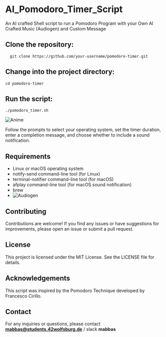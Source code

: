 # AI_Pomodoro_Timer_Script
An AI crafted Shell script to run a Pomodoro Program with your Own AI Crafted Music (Audiogen) and Custom Message

## Clone the repository:

```   git clone https://github.com/your-username/pomodoro-timer.git ```

## Change into the project directory:


```cd pomodoro-timer```

## Run the script:

``` ./pomodoro_timer.sh ```

<p align="center"  width="150" height="150">

![Anime](https://github.com/mdabir1203/Pomodoro_Bang/assets/66947064/64df68e2-6480-4350-8fca-28c04ad61523)

</p>


Follow the prompts to select your operating system, set the timer duration, enter a completion message, and choose whether to include a sound notification.

## Requirements
- Linux or macOS operating system
- notify-send command-line tool (for Linux)
- terminal-notifier command-line tool (for macOS)
- afplay command-line tool (for macOS sound notification)
- brew
- ![Audiogen](https://github.com/facebookresearch/audiocraft)

## Contributing
Contributions are welcome! If you find any issues or have suggestions for improvements, please open an issue or submit a pull request.

## License
This project is licensed under the MIT License. See the LICENSE file for details.

## Acknowledgements
This script was inspired by the Pomodoro Technique developed by Francesco Cirillo.

## Contact
For any inquiries or questions, please contact **mabbas@students.42wolfsburg.de** / slack **mabbas**
